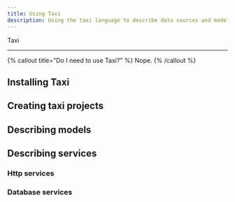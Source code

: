 ```yaml
---
title: Using Taxi
description: Using the taxi language to describe data sources and models 
---
```


Taxi 

---

{% callout title="Do I need to use Taxi?" %}
Nope.
{% /callout %}

## Installing Taxi

## Creating taxi projects

## Describing models

## Describing services

### Http services

### Database services

